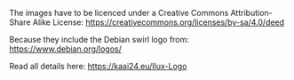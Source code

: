 The images have to be licenced under a Creative Commons Attribution-Share Alike License:
https://creativecommons.org/licenses/by-sa/4.0/deed

Because they include the Debian swirl logo from:
https://www.debian.org/logos/

Read all details here:
https://kaai24.eu/Ilux-Logo
